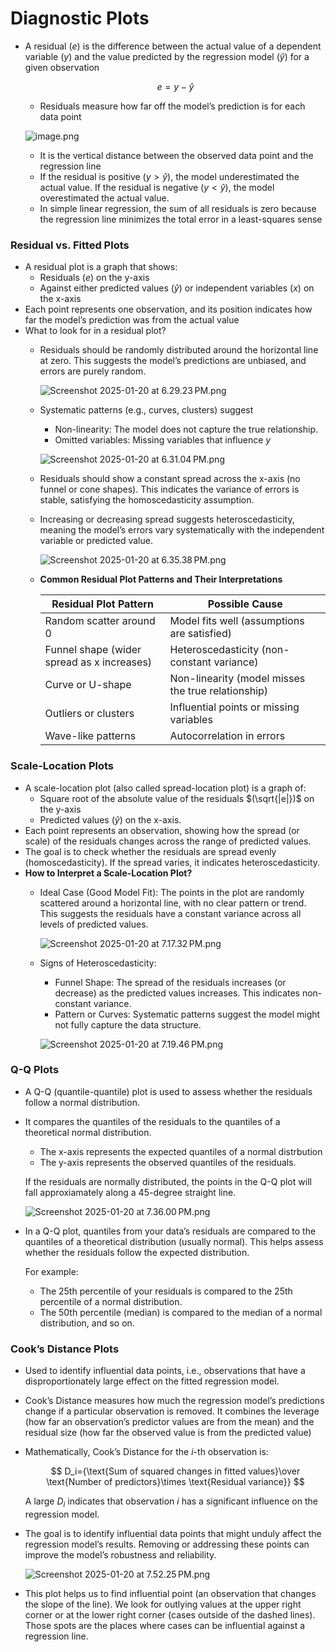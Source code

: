 # Diagnostic Plots

- A residual $(e)$ is the difference between the actual value of a dependent variable $(y)$ and the value predicted by the regression model $(\hat y)$ for a given observation
    
    $$
    e = y - \hat y
    $$
    
    - Residuals measure how far off the model’s prediction is for each data point
    
    ![image.png](Diagnostic%20Plots%20182509a087318030a88fc5cebf2f6884/image.png)
    
    - It is the vertical distance between the observed data point and the regression line
    - If the residual is positive $(y>\hat y)$, the model underestimated the actual value. If the residual is negative $(y<\hat y)$, the model overestimated the actual value.
    - In simple linear regression, the sum of all residuals is zero because the regression line minimizes the total error in a least-squares sense

### Residual vs. Fitted Plots

- A residual plot is a graph that shows:
    - Residuals $(e)$ on the y-axis
    - Against either predicted values $(\hat y)$ or independent variables $(x)$ on the x-axis
- Each point represents one observation, and its position indicates how far the model’s prediction was from the actual value
- What to look for in a residual plot?
    - Residuals should be randomly distributed around the horizontal line at zero. This suggests the model’s predictions are unbiased, and errors are purely random.
        
        ![Screenshot 2025-01-20 at 6.29.23 PM.png](Diagnostic%20Plots%20182509a087318030a88fc5cebf2f6884/Screenshot_2025-01-20_at_6.29.23_PM.png)
        
    - Systematic patterns (e.g., curves, clusters) suggest
        - Non-linearity: The model does not capture the true relationship.
        - Omitted variables: Missing variables that influence $y$
        
        ![Screenshot 2025-01-20 at 6.31.04 PM.png](Diagnostic%20Plots%20182509a087318030a88fc5cebf2f6884/Screenshot_2025-01-20_at_6.31.04_PM.png)
        
    - Residuals should show a constant spread across the x-axis (no funnel or cone shapes). This indicates the variance of errors is stable, satisfying the homoscedasticity assumption.
    - Increasing or decreasing spread suggests heteroscedasticity, meaning the model’s errors vary systematically with the independent variable or predicted value.
        
        ![Screenshot 2025-01-20 at 6.35.38 PM.png](Diagnostic%20Plots%20182509a087318030a88fc5cebf2f6884/Screenshot_2025-01-20_at_6.35.38_PM.png)
        
    - **Common Residual Plot Patterns and Their Interpretations**
        
        
        | Residual Plot Pattern | Possible Cause |
        | --- | --- |
        | Random scatter around 0 | Model fits well (assumptions are satisfied) |
        | Funnel shape (wider spread as x increases) | Heteroscedasticity (non-constant variance) |
        | Curve or U-shape | Non-linearity (model misses the true relationship) |
        | Outliers or clusters | Influential points or missing variables |
        | Wave-like patterns | Autocorrelation in errors |

### Scale-Location Plots

- A scale-location plot (also called spread-location plot) is a graph of:
    - Square root of the absolute value of the residuals $(\sqrt{|e|})$ on the y-axis
    - Predicted values $(\hat y)$ on the x-axis.
- Each point represents an observation, showing how the spread (or scale) of the residuals changes across the range of predicted values.
- The goal is to check whether the residuals are spread evenly (homoscedasticity). If the spread varies, it indicates heteroscedasticity.
- **How to Interpret a Scale-Location Plot?**
    - Ideal Case (Good Model Fit): The points in the plot are randomly scattered around a horizontal line, with no clear pattern or trend. This suggests the residuals have a constant variance across all levels of predicted values.
        
        ![Screenshot 2025-01-20 at 7.17.32 PM.png](Diagnostic%20Plots%20182509a087318030a88fc5cebf2f6884/Screenshot_2025-01-20_at_7.17.32_PM.png)
        
    - Signs of Heteroscedasticity:
        - Funnel Shape: The spread of the residuals increases (or decrease) as the predicted values increases. This indicates non-constant variance.
        - Pattern or Curves: Systematic patterns suggest the model might not fully capture the data structure.
        
        ![Screenshot 2025-01-20 at 7.19.46 PM.png](Diagnostic%20Plots%20182509a087318030a88fc5cebf2f6884/Screenshot_2025-01-20_at_7.19.46_PM.png)
        

### Q-Q Plots

- A Q-Q (quantile-quantile) plot is used to assess whether the residuals follow a normal distribution.
- It compares the quantiles of the residuals to the quantiles of a theoretical normal distribution.
    - The x-axis represents the expected quantiles of a normal distrbution
    - The y-axis represents the observed quantiles of the residuals.
    
    If the residuals are normally distributed, the points in the Q-Q plot will fall approxiamately along a 45-degree straight line. 
    
    ![Screenshot 2025-01-20 at 7.36.00 PM.png](Diagnostic%20Plots%20182509a087318030a88fc5cebf2f6884/Screenshot_2025-01-20_at_7.36.00_PM.png)
    
- In a Q-Q plot, quantiles from your data’s residuals are compared to the quantiles of a theoretical distribution (usually normal). This helps assess whether the residuals follow the expected distribution.
    
    For example:
    
    - The 25th percentile of your residuals is compared to the 25th percentile of a normal distribution.
    - The 50th percentile (median) is compared to the median of a normal distribution, and so on.

### Cook’s Distance Plots

- Used to identify influential data points, i.e., observations that have a disproportionately large effect on the fitted regression model.
- Cook’s Distance measures how much the regression model’s predictions change if a particular observation is removed. It combines the leverage (how far an observation’s predictor values are from the mean) and the residual size (how far the observed value is from the predicted value)
- Mathematically, Cook’s Distance for the $i$-th observation is:
    
    $$
    D_i={\text{Sum of squared changes in fitted values}\over \text{Number of predictors}\times \text{Residual variance}}
    $$
    
    A large $D_i$ indicates that observation $i$ has a significant influence on the regression model. 
    
- The goal is to identify influential data points that might unduly affect the regression model’s results. Removing or addressing these points can improve the model’s robustness and reliability.
    
    ![Screenshot 2025-01-20 at 7.52.25 PM.png](Diagnostic%20Plots%20182509a087318030a88fc5cebf2f6884/Screenshot_2025-01-20_at_7.52.25_PM.png)
    
- This plot helps us to find influential point (an observation that changes the slope of the line). We look for outlying values at the upper right corner or at the lower right corner (cases outside of the dashed lines). Those spots are the places where cases can be influential against a regression line.